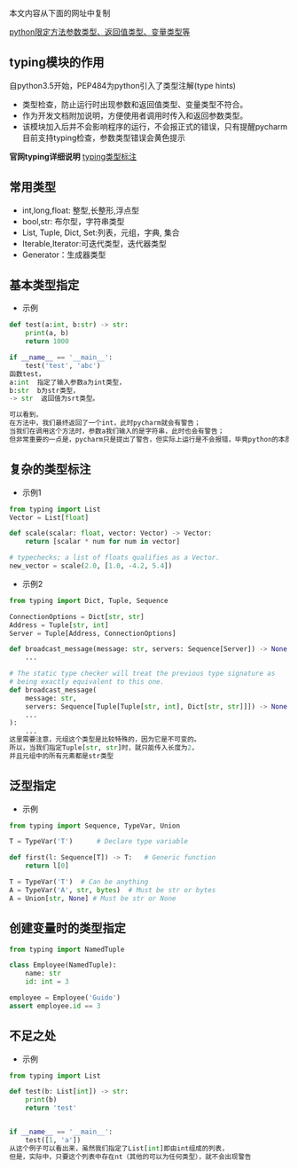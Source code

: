 本文内容从下面的网址中复制

[python限定方法参数类型、返回值类型、变量类型等](https://www.cnblogs.com/linkenpark/p/11676297.html)

## typing模块的作用

自python3.5开始，PEP484为python引入了类型注解(type hints)

- 类型检查，防止运行时出现参数和返回值类型、变量类型不符合。
- 作为开发文档附加说明，方便使用者调用时传入和返回参数类型。
- 该模块加入后并不会影响程序的运行，不会报正式的错误，只有提醒pycharm目前支持typing检查，参数类型错误会黄色提示

**官网typing详细说明**
[typing类型标注](https://docs.python.org/zh-cn/3/library/typing.html#module-typing)

## 常用类型

- int,long,float: 整型,长整形,浮点型
- bool,str: 布尔型，字符串类型
- List, Tuple, Dict, Set:列表，元组，字典, 集合
- Iterable,Iterator:可迭代类型，迭代器类型
- Generator：生成器类型

## 基本类型指定

- 示例

```python
def test(a:int, b:str) -> str:
    print(a, b)
    return 1000

if __name__ == '__main__':
    test('test', 'abc')
函数test，
a:int  指定了输入参数a为int类型，
b:str  b为str类型，
-> str  返回值为srt类型。

可以看到，
在方法中，我们最终返回了一个int，此时pycharm就会有警告；
当我们在调用这个方法时，参数a我们输入的是字符串，此时也会有警告；
但非常重要的一点是，pycharm只是提出了警告，但实际上运行是不会报错，毕竟python的本质还是动态语言
```

## 复杂的类型标注

- 示例1

```python
from typing import List
Vector = List[float]

def scale(scalar: float, vector: Vector) -> Vector:
    return [scalar * num for num in vector]

# typechecks; a list of floats qualifies as a Vector.
new_vector = scale(2.0, [1.0, -4.2, 5.4])
```

- 示例2

```python
from typing import Dict, Tuple, Sequence

ConnectionOptions = Dict[str, str]
Address = Tuple[str, int]
Server = Tuple[Address, ConnectionOptions]

def broadcast_message(message: str, servers: Sequence[Server]) -> None:
    ...

# The static type checker will treat the previous type signature as
# being exactly equivalent to this one.
def broadcast_message(
    message: str,
    servers: Sequence[Tuple[Tuple[str, int], Dict[str, str]]]) -> None:
    ...
):
    ...
这里需要注意，元组这个类型是比较特殊的，因为它是不可变的。
所以，当我们指定Tuple[str, str]时，就只能传入长度为2，
并且元组中的所有元素都是str类型
```

## 泛型指定

- 示例

```python
from typing import Sequence, TypeVar, Union

T = TypeVar('T')      # Declare type variable

def first(l: Sequence[T]) -> T:   # Generic function
    return l[0]

T = TypeVar('T')  # Can be anything
A = TypeVar('A', str, bytes)  # Must be str or bytes
A = Union[str, None] # Must be str or None
```

## 创建变量时的类型指定

```python
from typing import NamedTuple

class Employee(NamedTuple):
    name: str
    id: int = 3

employee = Employee('Guido')
assert employee.id == 3
```

## 不足之处

- 示例

```python
from typing import List

def test(b: List[int]) -> str:
    print(b)
    return 'test'


if __name__ == '__main__':
    test([1, 'a'])
从这个例子可以看出来，虽然我们指定了List[int]即由int组成的列表，
但是，实际中，只要这个列表中存在nt（其他的可以为任何类型），就不会出现警告
```
